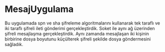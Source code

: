 # MesajUygulama
Bu uygulamada spn ve sha şifreleme algoritmalarını kullanarak tek taraflı ve iki taraflı şifreli ileti gönderimi gerçekleştirdik.
Soket ile aynı ağ üzerinden şifreli mesajlaşma gerçekleştirdik.
Aynı zamanda mesajlaşan iki kişinin birbirine dosya boyutunu küçülterek şifreli şekilde dosya göndermesini sağladık.
